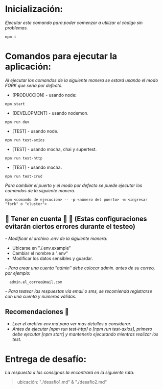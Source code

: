 # Inicialización:

_Ejecutar este comando para poder comenzar a utilizar el código sin problemas._

```
npm i
```


# Comandos para ejecutar la aplicación:

_Al ejecutar los comandos de la siguiente manera se estará usando el modo FORK que seria por defecto._

* [PRODUCCION] - usando node:
```
npm start
```
* [DEVELOPMENT] - usando nodemon.
```
npm run dev
```
* [TEST] - usando node.
```
npm run test-axios
```
* [TEST] - usando mocha, chai y supertest.
```
npm run test-http
```
* [TEST] - usando mocha.
```
npm run test-crud
```

_Para cambiar el puerto y el modo por defecto se puede ejecutar los comandos de la siguiente manera._

```
npm <comando de ejecucion> -- -p <número del puerto> -m <ingresar "fork" o "cluster">
```


## **🚨 Tener en cuenta 🚨 📢** (Estas configuraciones evitarán ciertos errores durante el testeo)
  
_- Modificar el archivo .env de la siguiente manera:_
  - Ubicarse en "./.env.example"
  - Cambiar el nombre a ".env"
  - Modificar los datos sensibles y guardar.

_- Para crear una cuenta "admin" debe colocar admin. antes de su correo, por ejemplo:_
  ```
    admin.el_correo@mail.com
  ```

_- Para testear las respuestas via email o sms, se recomienda registrarse con una cuenta y números válidas._


## **Recomendaciones 💬** 
  * _Leer el archivo env.md para ver mas detalles a considerar._
  * _Antes de ejecutar [npm run test-http] o [npm run test-axios], primero debe ejecutar [npm start] y mantenerlo ejecutando mientras realizar los test._


# Entrega de desafío:
_La respuesta a las consignas la encontrará en la siguiente ruta:_
> ubicación: "./desafio1.md" & "./desafio2.md"